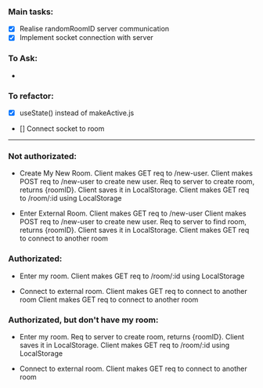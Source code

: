 ### Main tasks:
 - [x] Realise randomRoomID server communication
 - [x] Implement socket connection with server
 
### To Ask:
 - 

### To refactor:
 - [x] useState() instead of makeActive.js
 - [] Connect socket to room


-------------------------------------------


### Not authorizated:
 - Create My New Room.
    Client makes GET req to /new-user.
    Client makes POST req to /new-user to create new user.
    Req to server to create room, returns {roomID}.
    Client saves it in LocalStorage.
    Client makes GET req to /room/:id using LocalStorage

 - Enter External Room.
    Client makes GET req to /new-user
    Client makes POST req to /new-user to create new user.
    Req to server to find room, returns {roomID}.
    Client saves it in LocalStorage.
    Client makes GET req to connect to another room
 
### Authorizated:
 - Enter my room.
    Client makes GET req to /room/:id using LocalStorage

 - Connect to external room.
    Client makes GET req to connect to another room
    Client makes GET req to connect to another room
 
### Authorizated, but don't have my room:
 - Enter my room.
    Req to server to create room, returns {roomID}.
    Client saves it in LocalStorage.
    Client makes GET req to /room/:id using LocalStorage

 - Connect to external room.
    Client makes GET req to connect to another room
